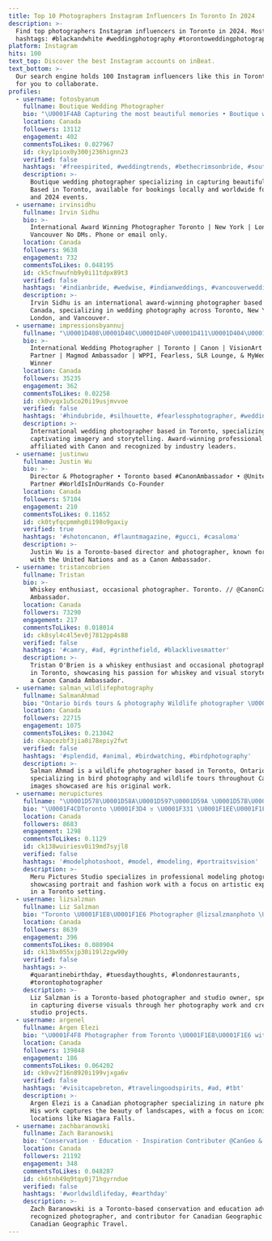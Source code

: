 ```yaml
---
title: Top 10 Photographers Instagram Influencers In Toronto In 2024
description: >-
  Find top photographers Instagram influencers in Toronto in 2024. Most popular
  hashtags: #blackandwhite #weddingphotography #torontoweddingphotography.
platform: Instagram
hits: 100
text_top: Discover the best Instagram accounts on inBeat.
text_bottom: >-
  Our search engine holds 100 Instagram influencers like this in Toronto, Canada
  for you to collaborate.
profiles:
  - username: fotosbyanum
    fullname: Boutique Wedding Photographer
    bio: "\U0001F4AB Capturing the most beautiful memories • Boutique wedding Photographer • Toronto & Worldwide • NOW Booking 2023/2024 ✨ • anumfotos@gmail.com"
    location: Canada
    followers: 13112
    engagement: 402
    commentsToLikes: 0.027967
    id: ckyy1piox0y300j236hignn23
    verified: false
    hashtags: '#freespirited, #weddingtrends, #bethecrimsonbride, #southasianseries'
    description: >-
      Boutique wedding photographer specializing in capturing beautiful moments.
      Based in Toronto, available for bookings locally and worldwide for 2023
      and 2024 events.
  - username: irvinsidhu
    fullname: Irvin Sidhu
    bio: >-
      International Award Winning Photographer Toronto | New York | London |
      Vancouver No DMs. Phone or email only.
    location: Canada
    followers: 9638
    engagement: 732
    commentsToLikes: 0.048195
    id: ck5cfnwufnb9y0i11tdpx89t3
    verified: false
    hashtags: '#indianbride, #wedwise, #indianweddings, #vancouverweddings'
    description: >-
      Irvin Sidhu is an international award-winning photographer based in
      Canada, specializing in wedding photography across Toronto, New York,
      London, and Vancouver.
  - username: impressionsbyannuj
    fullname: "\U0001D408\U0001D40C\U0001D40F\U0001D411\U0001D404\U0001D412\U0001D412\U0001D408\U0001D40E\U0001D40D\U0001D412 \U0001D401\U0001D418 \U0001D400\U0001D40D\U0001D40D\U0001D414\U0001D409"
    bio: >-
      International Wedding Photographer | Toronto | Canon | VisionArt Book
      Partner | Magmod Ambassador | WPPI, Fearless, SLR Lounge, & MyWed Award
      Winner
    location: Canada
    followers: 35235
    engagement: 362
    commentsToLikes: 0.02258
    id: ck0vyqx1u5co20i19usjmvvoe
    verified: false
    hashtags: '#hindubride, #silhouette, #fearlessphotographer, #weddingphotography'
    description: >-
      International wedding photographer based in Toronto, specializing in
      captivating imagery and storytelling. Award-winning professional
      affiliated with Canon and recognized by industry leaders.
  - username: justinwu
    fullname: Justin Wu
    bio: >-
      Director & Photographer • Toronto based #CanonAmbassador • @UnitedNations
      Partner #WorldIsInOurHands Co-Founder
    location: Canada
    followers: 57104
    engagement: 210
    commentsToLikes: 0.11652
    id: ck0tyfqcpmmhg0i198o9gaxiy
    verified: true
    hashtags: '#shotoncanon, #flauntmagazine, #gucci, #casaloma'
    description: >-
      Justin Wu is a Toronto-based director and photographer, known for his work
      with the United Nations and as a Canon Ambassador.
  - username: tristancobrien
    fullname: Tristan
    bio: >-
      Whiskey enthusiast, occasional photographer. Toronto. // @CanonCanada
      Ambassador.
    location: Canada
    followers: 73290
    engagement: 217
    commentsToLikes: 0.018014
    id: ck8syl4c4l5ev0j7812pp4s88
    verified: false
    hashtags: '#camry, #ad, #grinthefield, #blacklivesmatter'
    description: >-
      Tristan O'Brien is a whiskey enthusiast and occasional photographer based
      in Toronto, showcasing his passion for whiskey and visual storytelling as
      a Canon Canada Ambassador.
  - username: salman_wildlifephotography
    fullname: SalmanAhmad
    bio: "Ontario birds tours & photography Wildlife photographer \U0001F1E8\U0001F1E6Toronto Ontario. All photos taken \U0001F4F7 by me in the wild"
    location: Canada
    followers: 22715
    engagement: 1075
    commentsToLikes: 0.213042
    id: ckapcezbf3jia0i78epiy2fwt
    verified: false
    hashtags: '#splendid, #animal, #birdwatching, #birdphotography'
    description: >-
      Salman Ahmad is a wildlife photographer based in Toronto, Ontario,
      specializing in bird photography and wildlife tours throughout Canada. All
      images showcased are his original work.
  - username: merupictures
    fullname: "\U0001D578\U0001D58A\U0001D597\U0001D59A \U0001D57B\U0001D58E\U0001D588\U0001D599\U0001D59A\U0001D597\U0001D58A\U0001D598 \U0001D57E\U0001D599\U0001D59A\U0001D589\U0001D58E\U0001D594 \U0001F1E8\U0001F1E6"
    bio: "\U0001F4CDToronto \U0001F3D4 ♉️ \U0001F331 \U0001F1EE\U0001F1F7 \U0001F1E8\U0001F1E6"
    location: Canada
    followers: 8683
    engagement: 1298
    commentsToLikes: 0.1129
    id: ck138wuiriesv0i19md7syjl8
    verified: false
    hashtags: '#modelphotoshoot, #model, #modeling, #portraitsvision'
    description: >-
      Meru Pictures Studio specializes in professional modeling photography,
      showcasing portrait and fashion work with a focus on artistic expression
      in a Toronto setting.
  - username: lizsalzman
    fullname: Liz Salzman
    bio: "Toronto \U0001F1E8\U0001F1E6 Photographer @lizsalzmanphoto \U0001F4F8 Studio owner @amicastudio.to \U0001F4AB \U0001F3C0☀️\U0001F37B\U0001F3BC\U0001F3DC\U0001F3DD\U0001F4F8\U0001F52E♏️"
    location: Canada
    followers: 8639
    engagement: 396
    commentsToLikes: 0.080904
    id: ck13bx055xjp30i19l2zgw90y
    verified: false
    hashtags: >-
      #quarantinebirthday, #tuesdaythoughts, #londonrestaurants,
      #torontophotographer
    description: >-
      Liz Salzman is a Toronto-based photographer and studio owner, specializing
      in capturing diverse visuals through her photography work and creative
      studio projects.
  - username: argenel
    fullname: Argen Elezi
    bio: "\U0001F4F8 Photographer from Toronto \U0001F1E8\U0001F1E6 with a love for travel and the outdoors ✉️ Inquiries, prints, photo tips ⬇️"
    location: Canada
    followers: 139848
    engagement: 186
    commentsToLikes: 0.064202
    id: ck0vv2f16n8920i199vjxga6v
    verified: false
    hashtags: '#visitcapebreton, #travelingoodspirits, #ad, #tbt'
    description: >-
      Argen Elezi is a Canadian photographer specializing in nature photography.
      His work captures the beauty of landscapes, with a focus on iconic
      locations like Niagara Falls.
  - username: zachbaranowski
    fullname: Zach Baranowski
    bio: "Conservation ⋅ Education ⋅ Inspiration Contributer @CanGeo & @CanGeoTravel Award Winning Photographer \U0001F3E0Toronto ✉️ contact@zachbaranowski.com"
    location: Canada
    followers: 21192
    engagement: 348
    commentsToLikes: 0.048287
    id: ck6tnh49q9tqy0j71hgyrndue
    verified: false
    hashtags: '#worldwildlifeday, #earthday'
    description: >-
      Zach Baranowski is a Toronto-based conservation and education advocate,
      recognized photographer, and contributor for Canadian Geographic and
      Canadian Geographic Travel.
---
```



